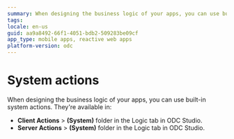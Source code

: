 ```yaml
---
summary: When designing the business logic of your apps, you can use built-in system actions.
tags:
locale: en-us
guid: aa9a8492-66f1-4051-bdb2-509283be09cf
app_type: mobile apps, reactive web apps
platform-version: odc
---
```

# System actions

When designing the business logic of your apps, you can use built-in system actions. They're available in:

* **Client Actions** > **(System)** folder in the Logic tab in ODC Studio.
* **Server Actions** > **(System)** folder in the Logic tab in ODC Studio.
